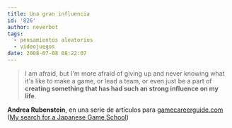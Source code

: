 ```yaml
---
title: Una gran influencia
id: '826'
author: neverbot
tags:
  - pensamientos aleatorios
  - videojuegos
date: 2008-07-08 08:22:07
---
```


> I am afraid, but I'm more afraid of giving up and never knowing what it's like to make a game, or lead a team, or even just be a part of **creating something that has had such an strong influence on my life**.

**Andrea Rubenstein**, en una serie de artículos para [gamecareerguide.com](http://www.gamecareerguide.com/) ([My search for a Japanese Game School](http://gamecareerguide.com/features/468/my_search_for_a_japanese_game_.php))